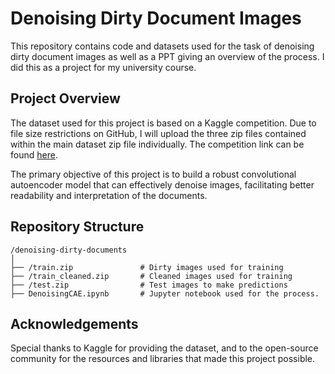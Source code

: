 # Denoising Dirty Document Images

This repository contains code and datasets used for the task of denoising dirty document images as well as a PPT giving an overview of the process.
I did this as a project for my university course.
## Project Overview

The dataset used for this project is based on a Kaggle competition. Due to file size restrictions on GitHub, I will upload the three zip files contained within the main dataset zip file individually. The competition link can be found [here](https://www.kaggle.com/competitions/denoising-dirty-documents/data).

The primary objective of this project is to build a robust convolutional autoencoder model that can effectively denoise images, facilitating better readability and interpretation of the documents.

## Repository Structure

```
/denoising-dirty-documents
│
├── /train.zip               # Dirty images used for training
├── /train_cleaned.zip       # Cleaned images used for training
├── /test.zip                # Test images to make predictions
├── DenoisingCAE.ipynb       # Jupyter notebook used for the process.
```

## Acknowledgements

Special thanks to Kaggle for providing the dataset, and to the open-source community for the resources and libraries that made this project possible.
